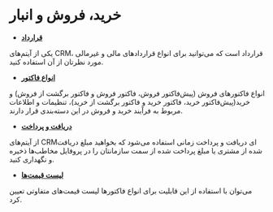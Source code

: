 # خرید، فروش و انبار

- **[قرارداد](https://github.com/1stco/PayamGostarDocs/blob/master/releasenote/2.6.0/Contracts.md)** 

یکی از آیتم‌های CRM، قرارداد است که می‌توانید برای انواع قراردادهای مالی و غیرمالی مورد نظرتان از آن استفاده کنید.

- **[انواع فاکتور](https://github.com/1stco/PayamGostarDocs/blob/master/releasenote/2.6.0/BuySalesWarehouse/FactorsTypes.md)**

انواع فاکتورهای فروش (پیش‌فاکتور فروش، فاکتور فروش و فاکتور برگشت از فروش) و خرید(پیش‌فاکتور خرید، فاکتور خرید و فاکتور برگشت از خرید)، تنظیمات و اطلاعات مربوط به فرآیند خرید و فروش در این دسته‌بندی قرار دارند.
 
- **[دریافت و پرداخت](https://github.com/1stco/PayamGostarDocs/blob/master/releasenote/2.6.0/ReceivingPayment.md)** 

از آیتم‌های CRMای دریافت و پرداخت زمانی استفاده می‌شود که بخواهید مبلغ دریافت شده از مشتری یا مبلغ پرداخت شده از سمت‌ سازمانتان را در پروفایل مخاطب‌ها ذخیره و نگهداری کنید.

- **[لیست قیمت‌ها](https://github.com/1stco/PayamGostarDocs/blob/master/releasenote/2.6.0/PriceList.md)**

می‌توان با استفاده از این قابلیت برای انواع فاکتورها لیست قیمت‌های متفاوتی تعیین کرد.
